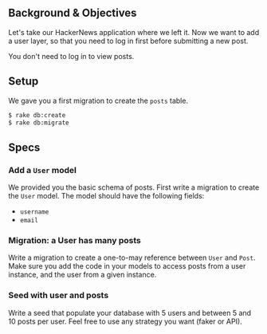 ## Background & Objectives

Let's take our HackerNews application where we left it. Now we want to add
a user layer, so that you need to log in first before submitting a new post.

You don't need to log in to view posts.

## Setup

We gave you a first migration to create the `posts` table.

```bash
$ rake db:create
$ rake db:migrate
```

## Specs

### Add a `User` model

We provided you the basic schema of posts. First write a migration to
create the `User` model. The model should have the following fields:

- `username`
- `email`

### Migration: a User has many posts

Write a migration to create a one-to-may reference between `User` and `Post`.
Make sure you add the code in your models to access posts from a user instance,
and the user from a given instance.

### Seed with user and posts

Write a seed that populate your database with 5 users and between 5 and 10 posts
per user. Feel free to use any strategy you want (faker or API).